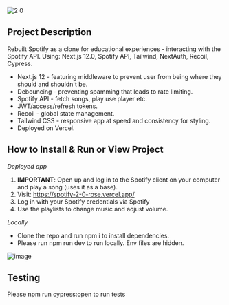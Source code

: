 ![2 0](https://user-images.githubusercontent.com/90621208/150324092-049b2b7f-211b-40c9-916f-0daa67fdb31e.png)

## Project Description

Rebuilt Spotify as a clone for educational experiences - interacting with the Spotify API. Using: Next.js 12.0, Spotify API, Tailwind, NextAuth, Recoil, Cypress.

- Next.js 12 - featuring middleware to prevent user from being where they should and shouldn't be. 
- Debouncing - preventing spamming that leads to rate limiting.
- Spotify API - fetch songs, play use player etc.
- JWT/access/refresh tokens.
- Recoil - global state management.
- Tailwind CSS - responsive app at speed and consistency for styling.
- Deployed on Vercel.

## How to Install & Run or View Project

*Deployed app*
1. <b>IMPORTANT</b>: Open up and log in to the Spotify client on your computer and play a song (uses it as a base). 
2. Visit: https://spotify-2-0-rose.vercel.app/
3. Log in with your Spotify credentials via Spotify
4. Use the playlists to change music and adjust volume. 

*Locally*
- Clone the repo and run npm i to install dependencies.
- Please run npm run dev to run locally. Env files are hidden. 

![image](https://user-images.githubusercontent.com/90621208/150356523-76d169bb-682d-4500-8b33-7e6a35c43e07.png)

## Testing
Please npm run cypress:open to run tests
